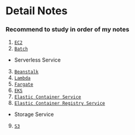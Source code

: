 # Detail Notes
### Recommend to study in order of my notes
1. [`EC2`](./EC2.md)
2. [`Batch`](./Batch.md)
- Serverless Service
3. [`Beanstalk`](./Beanstalk.md)
4. [`Lambda`](./Lambda.md)
5. [`Fargate`](./Fargate.md)
6. [`EKS`](./EKS.md)
7. [`Elastic Container Service`](./ECS.md)
8. [`Elastic Container Registry Service`](./ECR.md)
- Storage Service
9. [`S3`](.S3.md)
